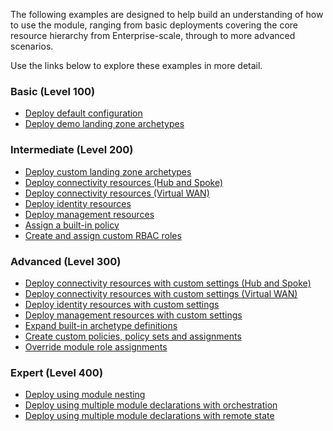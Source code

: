 <!-- markdownlint-disable first-line-h1 -->
The following examples are designed to help build an understanding of how to use the module, ranging from basic deployments covering the core resource hierarchy from Enterprise-scale, through to more advanced scenarios.

Use the links below to explore these examples in more detail.

### Basic (Level 100)

- [Deploy default configuration][wiki_deploy_default_configuration]
- [Deploy demo landing zone archetypes][wiki_deploy_demo_landing_zone_archetypes]

### Intermediate (Level 200)

- [Deploy custom landing zone archetypes][wiki_deploy_custom_landing_zone_archetypes]
- [Deploy connectivity resources (Hub and Spoke)][wiki_deploy_connectivity_resources]
- [Deploy connectivity resources (Virtual WAN)][wiki_deploy_virtual_wan_resources]
- [Deploy identity resources][wiki_deploy_identity_resources]
- [Deploy management resources][wiki_deploy_management_resources]
- [Assign a built-in policy][wiki_assign_a_built_in_policy]
- [Create and assign custom RBAC roles][wiki_create_and_assign_custom_rbac_roles]

### Advanced (Level 300)

- [Deploy connectivity resources with custom settings (Hub and Spoke)][wiki_deploy_connectivity_resources_custom]
- [Deploy connectivity resources with custom settings (Virtual WAN)][wiki_deploy_virtual_wan_resources_custom]
- [Deploy identity resources with custom settings][wiki_deploy_identity_resources_custom]
- [Deploy management resources with custom settings][wiki_deploy_management_resources_custom]
- [Expand built-in archetype definitions][wiki_expand_built_in_archetype_definitions]
- [Create custom policies, policy sets and assignments][wiki_create_custom_policies_policy_sets_and_assignments]
- [Override module role assignments][wiki_override_module_role_assignments]

### Expert (Level 400)

- [Deploy using module nesting][wiki_deploy_using_module_nesting]
- [Deploy using multiple module declarations with orchestration][wiki_deploy_using_multiple_module_declarations_with_orchestration]
- [Deploy using multiple module declarations with remote state][wiki_deploy_using_multiple_module_declarations_with_remote_state]

[//]: # "************************"
[//]: # "INSERT LINK LABELS BELOW"
[//]: # "************************"

[wiki_assign_a_built_in_policy]:                                     %5BExamples%5D-Assign-a-Built-in-Policy "Wiki - Assign a built-in policy"
[wiki_create_and_assign_custom_rbac_roles]:                          %5BExamples%5D-Create-and-Assign-Custom-RBAC-Roles "Wiki - Create and assign custom RBAC roles"
[wiki_create_custom_policies_policy_sets_and_assignments]:           %5BExamples%5D-Create-Custom-Policies-Policy-Sets-and-Assignments "Wiki - Create custom policies, policy sets and assignments"
[wiki_deploy_connectivity_resources_custom]:                         %5BExamples%5D-Deploy-Connectivity-Resources-With-Custom-Settings "Wiki - Deploy connectivity resources with custom settings (Hub and Spoke)"
[wiki_deploy_connectivity_resources]:                                %5BExamples%5D-Deploy-Connectivity-Resources "Wiki - Deploy connectivity resources (Hub and Spoke)"
[wiki_deploy_custom_landing_zone_archetypes]:                        %5BExamples%5D-Deploy-Custom-Landing-Zone-Archetypes "Wiki - Deploy custom landing zone archetypes"
[wiki_deploy_default_configuration]:                                 %5BExamples%5D-Deploy-Default-Configuration "Wiki - Deploy default configuration"
[wiki_deploy_demo_landing_zone_archetypes]:                          %5BExamples%5D-Deploy-Demo-Landing-Zone-Archetypes "Wiki - Deploy demo landing zone archetypes"
[wiki_deploy_identity_resources_custom]:                             %5BExamples%5D-Deploy-Identity-Resources-With-Custom-Settings "Wiki - Deploy identity resources with custom settings"
[wiki_deploy_identity_resources]:                                    %5BExamples%5D-Deploy-Identity-Resources "Wiki - Deploy identity resources"
[wiki_deploy_management_resources_custom]:                           %5BExamples%5D-Deploy-Management-Resources-With-Custom-Settings "Wiki - Deploy management resources with custom settings"
[wiki_deploy_management_resources]:                                  %5BExamples%5D-Deploy-Management-Resources "Wiki - Deploy management resources"
[wiki_deploy_using_module_nesting]:                                  %5BExamples%5D-Deploy-Using-Module-Nesting "Wiki - Deploy using module nesting"
[wiki_deploy_using_multiple_module_declarations_with_orchestration]: %5BExamples%5D-Deploy-using-multiple-module-declarations-with-orchestration "Wiki - Deploy using multiple module declarations with orchestration"
[wiki_deploy_using_multiple_module_declarations_with_remote_state]:  %5BExamples%5D-Deploy-using-multiple-module-declarations-with-remote-state "Wiki - Deploy using multiple module declarations with remote state"
[wiki_deploy_virtual_wan_resources_custom]:                          %5BExamples%5D-Deploy-Virtual-WAN-Resources-With-Custom-Settings "Wiki - Deploy connectivity resources with custom settings (Virtual WAN)"
[wiki_deploy_virtual_wan_resources]:                                 %5BExamples%5D-Deploy-Virtual-WAN-Resources "Wiki - Deploy connectivity resources (Virtual WAN)"
[wiki_expand_built_in_archetype_definitions]:                        %5BExamples%5D-Expand-Built-in-Archetype-Definitions "Wiki - Expand built-in archetype definitions"
[wiki_override_module_role_assignments]:                             %5BExamples%5D-Override-Module-Role-Assignments "Wiki - Override module role assignments"
